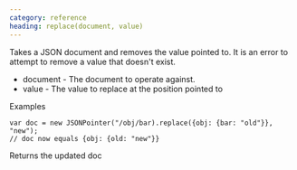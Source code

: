 ```yaml
--- 
category: reference
heading: replace(document, value)
---
```


Takes a JSON document and removes the value pointed to. It is an error to attempt to remove a value that doesn't exist.

* document - The document to operate against.
* value - The value to replace at the position pointed to

Examples

    var doc = new JSONPointer("/obj/bar).replace({obj: {bar: "old"}}, "new");
    // doc now equals {obj: {old: "new"}}

Returns the updated doc 